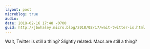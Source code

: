 ```yaml
---
layout: post
microblog: true
audio: 
date: 2018-02-16 17:48 -0700
guid: http://jbwhaley.micro.blog/2018/02/17/wait-twitter-is.html
---
```

Wait, Twitter is still a thing? Slightly related: Macs are still a thing?
